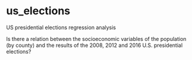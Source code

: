 # us_elections
US presidential elections regression analysis

Is there a relation between the socioeconomic variables of the population (by county) and the results of the 2008, 2012 and 2016 U.S. presidential elections?
